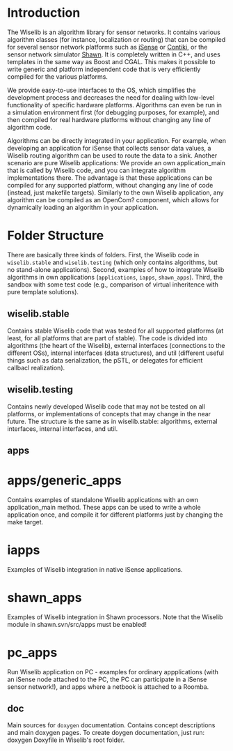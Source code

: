 Introduction
=====================

The Wiselib is an algorithm library for sensor networks. It contains
various algorithm classes (for instance, localization or routing) that
can be compiled for several sensor network platforms such as [iSense](http://www.coalesenses.com/index.php?page=isense-devices) or
[Contiki](http://www.contiki-os.org/), or the sensor network simulator [Shawn](https://www.itm.uni-luebeck.de/ShawnWiki/index.php/Main_Page). It is completely
written in C++, and uses templates in the same way as Boost and
CGAL. This makes it possible to write generic and platform independent
code that is very efficiently compiled for the various platforms.

We provide easy-to-use interfaces to the OS, which simplifies the
development process and decreases the need for dealing with low-level
functionality of specific hardware platforms. Algorithms can even be
run in a simulation environment first (for debugging purposes, for
example), and then compiled for real hardware platforms without
changing any line of algorithm code.

Algorithms can be directly integrated in your application. For
example, when developing an application for iSense that collects
sensor data values, a Wiselib routing algorithm can be used to route
the data to a sink. Another scenario are pure Wiselib applications: We
provide an own application_main that is called by Wiselib code, and
you can integrate algorithm implementations there. The advantage is
that these applications can be compiled for any supported platform,
without changing any line of code (instead, just makefile
targets). Similarly to the own Wiselib application, any algorithm can
be compiled as an OpenCom? component, which allows for dynamically
loading an algorithm in your application.


Folder Structure
=====================

There are basically three kinds of folders. First, the Wiselib code in
`wiselib.stable` and `wiselib.testing` (which only contains algorithms,
but no stand-alone applications). Second, examples of how to integrate
Wiselib algorithms in own applications (`applications`, `iapps`,
`shawn_apps`). Third, the sandbox with some test code (e.g., comparison
of virtual inheritence with pure template solutions).


wiselib.stable
-------------------

Contains stable Wiselib code that was tested for all supported
platforms (at least, for all platforms that are part of stable). The
code is divided into algorithms (the heart of the Wiselib), external
interfaces (connections to the different OSs), internal interfaces
(data structures), and util (different useful things such as data
serialization, the pSTL, or delegates for efficient callbacl
realization).

wiselib.testing
-------------------

Contains newly developed Wiselib code that may not be tested on all
platforms, or implementations of concepts that may change in the near
future. The structure is the same as in wiselib.stable: algorithms,
external interfaces, internal interfaces, and util.

apps
-------------------

apps/generic_apps
=======================

Contains examples of standalone Wiselib applications with an own
application_main method. These apps can be used to write a whole
application once, and compile it for different platforms just by
changing the make target.

iapps
=========

Examples of Wiselib integration in native iSense applications.

shawn_apps
==============

Examples of Wiselib integration in Shawn processors. Note that the
Wiselib module in shawn.svn/src/apps must be enabled!

pc_apps
===========

Run Wiselib application on PC - examples for ordinary appplications
(with an iSense node attached to the PC, the PC can participate in a
iSense sensor network!), and apps where a netbook is attached to a
Roomba.

doc
-------------------

Main sources for `doxygen` documentation. Contains concept descriptions
and main doxygen pages. To create doygen documentation, just run:
 doxygen Doxyfile
in Wiselib's root folder.
